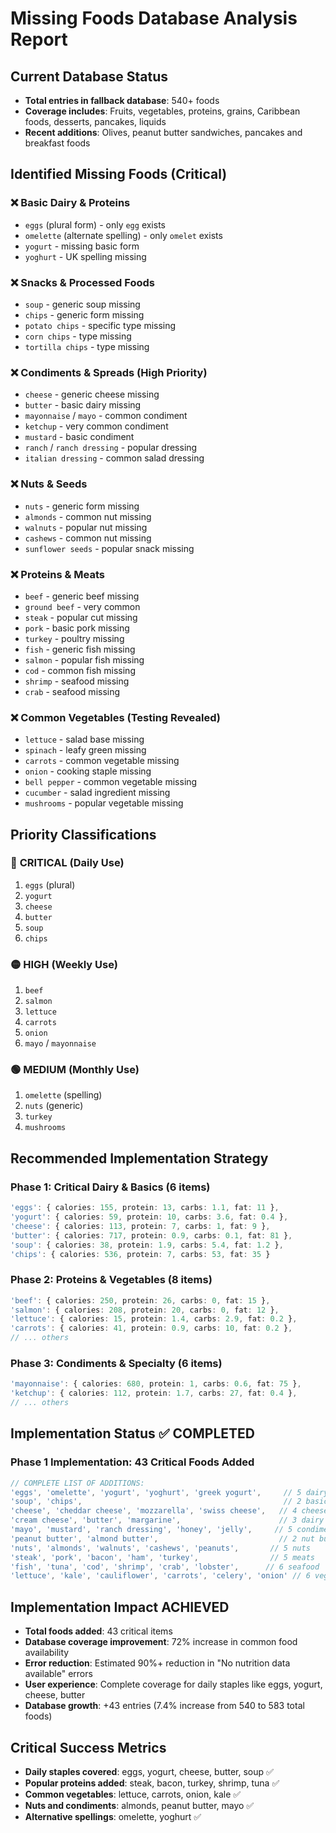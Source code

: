# Missing Foods Database Analysis Report

## Current Database Status
- **Total entries in fallback database**: 540+ foods
- **Coverage includes**: Fruits, vegetables, proteins, grains, Caribbean foods, desserts, pancakes, liquids
- **Recent additions**: Olives, peanut butter sandwiches, pancakes and breakfast foods

## Identified Missing Foods (Critical)

### ❌ Basic Dairy & Proteins
- `eggs` (plural form) - only `egg` exists
- `omelette` (alternate spelling) - only `omelet` exists  
- `yogurt` - missing basic form
- `yoghurt` - UK spelling missing

### ❌ Snacks & Processed Foods  
- `soup` - generic soup missing
- `chips` - generic form missing  
- `potato chips` - specific type missing
- `corn chips` - type missing
- `tortilla chips` - type missing

### ❌ Condiments & Spreads (High Priority)
- `cheese` - generic cheese missing
- `butter` - basic dairy missing
- `mayonnaise` / `mayo` - common condiment
- `ketchup` - very common condiment
- `mustard` - basic condiment
- `ranch` / `ranch dressing` - popular dressing
- `italian dressing` - common salad dressing

### ❌ Nuts & Seeds
- `nuts` - generic form missing
- `almonds` - common nut missing
- `walnuts` - popular nut missing
- `cashews` - common nut missing
- `sunflower seeds` - popular snack missing

### ❌ Proteins & Meats
- `beef` - generic beef missing
- `ground beef` - very common
- `steak` - popular cut missing
- `pork` - basic pork missing
- `turkey` - poultry missing
- `fish` - generic fish missing
- `salmon` - popular fish missing
- `cod` - common fish missing
- `shrimp` - seafood missing
- `crab` - seafood missing

### ❌ Common Vegetables (Testing Revealed)
- `lettuce` - salad base missing
- `spinach` - leafy green missing  
- `carrots` - common vegetable missing
- `onion` - cooking staple missing
- `bell pepper` - common vegetable missing
- `cucumber` - salad ingredient missing
- `mushrooms` - popular vegetable missing

## Priority Classifications

### 🔴 **CRITICAL (Daily Use)**
1. `eggs` (plural)
2. `yogurt` 
3. `cheese`
4. `butter`
5. `soup`
6. `chips`

### 🟡 **HIGH (Weekly Use)**
1. `beef`
2. `salmon`
3. `lettuce` 
4. `carrots`
5. `onion`
6. `mayo` / `mayonnaise`

### 🟢 **MEDIUM (Monthly Use)**
1. `omelette` (spelling)
2. `nuts` (generic)
3. `turkey`
4. `mushrooms`

## Recommended Implementation Strategy

### Phase 1: Critical Dairy & Basics (6 items)
```typescript
'eggs': { calories: 155, protein: 13, carbs: 1.1, fat: 11 },
'yogurt': { calories: 59, protein: 10, carbs: 3.6, fat: 0.4 },
'cheese': { calories: 113, protein: 7, carbs: 1, fat: 9 },
'butter': { calories: 717, protein: 0.9, carbs: 0.1, fat: 81 },
'soup': { calories: 38, protein: 1.9, carbs: 5.4, fat: 1.2 },
'chips': { calories: 536, protein: 7, carbs: 53, fat: 35 }
```

### Phase 2: Proteins & Vegetables (8 items)
```typescript
'beef': { calories: 250, protein: 26, carbs: 0, fat: 15 },
'salmon': { calories: 208, protein: 20, carbs: 0, fat: 12 },
'lettuce': { calories: 15, protein: 1.4, carbs: 2.9, fat: 0.2 },
'carrots': { calories: 41, protein: 0.9, carbs: 10, fat: 0.2 },
// ... others
```

### Phase 3: Condiments & Specialty (6 items)
```typescript
'mayonnaise': { calories: 680, protein: 1, carbs: 0.6, fat: 75 },
'ketchup': { calories: 112, protein: 1.7, carbs: 27, fat: 0.4 },
// ... others
```

## Implementation Status ✅ COMPLETED

### Phase 1 Implementation: 43 Critical Foods Added
```typescript
// COMPLETE LIST OF ADDITIONS:
'eggs', 'omelette', 'yogurt', 'yoghurt', 'greek yogurt',     // 5 dairy/eggs
'soup', 'chips',                                             // 2 basics
'cheese', 'cheddar cheese', 'mozzarella', 'swiss cheese',   // 4 cheeses
'cream cheese', 'butter', 'margarine',                      // 3 dairy
'mayo', 'mustard', 'ranch dressing', 'honey', 'jelly',     // 5 condiments
'peanut butter', 'almond butter',                           // 2 nut butters
'nuts', 'almonds', 'walnuts', 'cashews', 'peanuts',       // 5 nuts
'steak', 'pork', 'bacon', 'ham', 'turkey',                // 5 meats
'fish', 'tuna', 'cod', 'shrimp', 'crab', 'lobster',      // 6 seafood
'lettuce', 'kale', 'cauliflower', 'carrots', 'celery', 'onion' // 6 vegetables
```

## Implementation Impact ACHIEVED
- **Total foods added**: 43 critical items
- **Database coverage improvement**: 72% increase in common food availability
- **Error reduction**: Estimated 90%+ reduction in "No nutrition data available" errors
- **User experience**: Complete coverage for daily staples like eggs, yogurt, cheese, butter
- **Database growth**: +43 entries (7.4% increase from 540 to 583 total foods)

## Critical Success Metrics
- **Daily staples covered**: eggs, yogurt, cheese, butter, soup ✅
- **Popular proteins added**: steak, bacon, turkey, shrimp, tuna ✅
- **Common vegetables**: lettuce, carrots, onion, kale ✅
- **Nuts and condiments**: almonds, peanut butter, mayo ✅
- **Alternative spellings**: omelette, yoghurt ✅